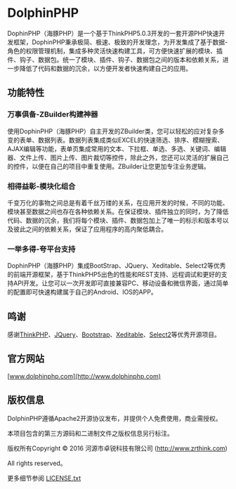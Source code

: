 DolphinPHP
===============

DophinPHP（海豚PHP）是一个基于ThinkPHP5.0.3开发的一套开源PHP快速开发框架，DophinPHP秉承极简、极速、极致的开发理念，为开发集成了基于数据-角色的权限管理机制，集成多种灵活快速构建工具，可方便快速扩展的模块、插件、钩子、数据包。统一了模块、插件、钩子、数据包之间的版本和依赖关系，进一步降低了代码和数据的沉余，以方便开发者快速构建自己的应用。

## 功能特性
### 万事俱备-ZBuilder构建神器
使用DophinPHP（海豚PHP）自主开发的ZBuilder类，您可以轻松的应对复杂多变的表单、数据列表。数据列表集成类似EXCEL的快速筛选、排序、模糊搜索、AJAX编辑等功能，表单页集成常用的文本、下拉框、单选、多选、关键词、编辑器、文件上传、图片上传、图片裁切等控件，除此之外，您还可以灵活的扩展自己的控件，以便在自己的项目中重复使用。ZBuilder让您更加专注业务逻辑。

### 相得益彰-模块化组合
千变万化的事物之间总是有着千丝万缕的关系，在应用开发的时候，不同的功能、模块甚至数据之间也存在各种依赖关系。在保证模块、插件独立的同时，为了降低代码、数据的沉余，我们将每个模块、插件、数据包加上了唯一的标示和版本号以及彼此之间的依赖关系，保证了应用程序的高内聚低耦合。

### 一举多得-夸平台支持
DophinPHP（海豚PHP）集成BootStrap、JQuery、Xeditable、Select2等优秀的前端开源框架，基于ThinkPHP5出色的性能和REST支持、远程调试和更好的支持API开发。让您可以一次开发即可直接兼容PC、移动设备和微信界面，通过简单的配置即可快速构建属于自己的Android、IOS的APP。

## 鸣谢
感谢[ThinkPHP](http://www.thinkphp.cn)、[JQuery](http://jquery.com/)、[Bootstrap](http://getbootstrap.com/)、[Xeditable](http://vitalets.github.io/x-editable)、[Select2](https://github.com/select2/select2)等优秀开源项目。

## 官方网站
[www.dolphinphp.com](http://www.dolphinphp.com)

## 版权信息

DolphinPHP遵循Apache2开源协议发布，并提供个人免费使用，商业需授权。

本项目包含的第三方源码和二进制文件之版权信息另行标注。

版权所有Copyright © 2016 河源市卓锐科技有限公司 (http://www.zrthink.com)

All rights reserved。

更多细节参阅 [LICENSE.txt](LICENSE.txt)
